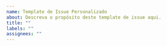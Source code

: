 ```yaml
---
name: Template de Issue Personalizado
about: Descreva o propósito deste template de issue aqui.
title: ""
labels: ""
assignees: ""
---
```

